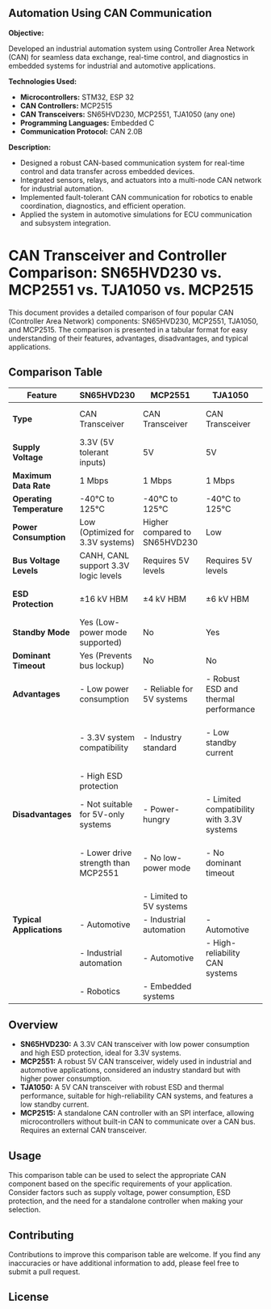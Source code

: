 ## Automation Using CAN Communication

**Objective:**

Developed an industrial automation system using Controller Area Network (CAN) for seamless data exchange, real-time control, and diagnostics in embedded systems for industrial and automotive applications.

**Technologies Used:**

*   **Microcontrollers:** STM32, ESP 32
*   **CAN Controllers:** MCP2515
*   **CAN Transceivers:** SN65HVD230, MCP2551, TJA1050 (any one)
*   **Programming Languages:** Embedded C
*   **Communication Protocol:** CAN 2.0B

**Description:**

*   Designed a robust CAN-based communication system for real-time control and data transfer across embedded devices.
*   Integrated sensors, relays, and actuators into a multi-node CAN network for industrial automation.
*   Implemented fault-tolerant CAN communication for robotics to enable coordination, diagnostics, and efficient operation.
*   Applied the system in automotive simulations for ECU communication and subsystem integration.

# CAN Transceiver and Controller Comparison: SN65HVD230 vs. MCP2551 vs. TJA1050 vs. MCP2515

This document provides a detailed comparison of four popular CAN (Controller Area Network) components: SN65HVD230, MCP2551, TJA1050, and MCP2515. The comparison is presented in a tabular format for easy understanding of their features, advantages, disadvantages, and typical applications.

## Comparison Table

| Feature             | SN65HVD230                                | MCP2551                                 | TJA1050                                 | MCP2515                                                                  |
|---------------------|-------------------------------------------|------------------------------------------|------------------------------------------|-------------------------------------------------------------------------|
| **Type** | CAN Transceiver                           | CAN Transceiver                          | CAN Transceiver                          | CAN Controller with SPI Interface                                         |
| **Supply Voltage** | 3.3V (5V tolerant inputs)                | 5V                                       | 5V                                       | 2.7V to 5.5V                                                             |
| **Maximum Data Rate** | 1 Mbps                                    | 1 Mbps                                   | 1 Mbps                                   | 1 Mbps                                                                  |
| **Operating Temperature** | -40°C to 125°C                         | -40°C to 125°C                         | -40°C to 125°C                         | -40°C to 125°C                                                         |
| **Power Consumption** | Low (Optimized for 3.3V systems)          | Higher compared to SN65HVD230            | Low                                      | Moderate (Depends on SPI usage)                                          |
| **Bus Voltage Levels** | CANH, CANL support 3.3V logic levels   | Requires 5V levels                      | Requires 5V levels                      | Controlled via external transceiver                                      |
| **ESD Protection** | ±16 kV HBM                               | ±4 kV HBM                               | ±6 kV HBM                               | Depends on external transceiver                                         |
| **Standby Mode** | Yes (Low-power mode supported)            | No                                       | Yes                                      | No                                                                       |
| **Dominant Timeout** | Yes (Prevents bus lockup)                  | No                                       | No                                       | No                                                                       |
| **Advantages** | - Low power consumption                   | - Reliable for 5V systems                | - Robust ESD and thermal performance      | - Fully standalone CAN controller with SPI                             |
|                     | - 3.3V system compatibility              | - Industry standard                     | - Low standby current                     | - Can be used with microcontrollers without built-in CAN                |
|                     | - High ESD protection                      |                                          |                                          |                                                                         |
| **Disadvantages** | - Not suitable for 5V-only systems       | - Power-hungry                           | - Limited compatibility with 3.3V systems | - Requires an external transceiver                                      |
|                     | - Lower drive strength than MCP2551        | - No low-power mode                      | - No dominant timeout                    | - Larger component count than integrated solutions                     |
|                     |                                           | - Limited to 5V systems                  |                                          |                                                                         |
| **Typical Applications** | - Automotive                             | - Industrial automation                  | - Automotive                             | - Standalone CAN controller                                             |
|                     | - Industrial automation                   | - Automotive                             | - High-reliability CAN systems           | - Microcontrollers without CAN hardware                                  |
|                     | - Robotics                                | - Embedded systems                       |                                          |                                                                         |

## Overview

* **SN65HVD230:** A 3.3V CAN transceiver with low power consumption and high ESD protection, ideal for 3.3V systems.
* **MCP2551:** A robust 5V CAN transceiver, widely used in industrial and automotive applications, considered an industry standard but with higher power consumption.
* **TJA1050:** A 5V CAN transceiver with robust ESD and thermal performance, suitable for high-reliability CAN systems, and features a low standby current.
* **MCP2515:** A standalone CAN controller with an SPI interface, allowing microcontrollers without built-in CAN to communicate over a CAN bus. Requires an external CAN transceiver.

## Usage

This comparison table can be used to select the appropriate CAN component based on the specific requirements of your application. Consider factors such as supply voltage, power consumption, ESD protection, and the need for a standalone controller when making your selection.

## Contributing

Contributions to improve this comparison table are welcome. If you find any inaccuracies or have additional information to add, please feel free to submit a pull request.

## License
